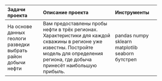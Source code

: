| **Задачи проекта** |**Описание проекта** | **Инструменты** |  
|:-------------------|:--------------------|:----------------|
|На основе данных геологи разведки выбрать район добычи нефти|Вам предоставлены пробы нефти в трёх регионах. Характеристики для каждой скважины в регионе уже известны. Постройте модель для определения региона, где добыча принесёт наибольшую прибыль. |pandas numpy sklearn matplotlib seaborn бутстреп|
